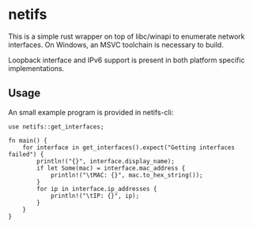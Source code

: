 # netifs

This is a simple rust wrapper on top of libc/winapi to enumerate
network interfaces. On Windows, an MSVC toolchain is necessary
to build.

Loopback interface and IPv6 support is present in both platform
specific implementations.

## Usage

An small example program is provided in netifs-cli:

```
use netifs::get_interfaces;

fn main() {
    for interface in get_interfaces().expect("Getting interfaces failed") {
        println!("{}", interface.display_name);
        if let Some(mac) = interface.mac_address {
            println!("\tMAC: {}", mac.to_hex_string());
        }
        for ip in interface.ip_addresses {
            println!("\tIP: {}", ip);
        }
    }
}
```